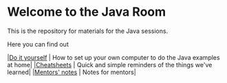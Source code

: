 # Welcome to the Java Room

This is the repository for materials for the Java sessions.  

Here you can find out 

|[Do it yourself](diy.html) | How to set up your own computer to do the Java examples at home|
|[Cheatsheets](cheatsheets.html) | Quick and simple reminders of the things we've learned|
|[Mentors' notes](mentors.html) | Notes for mentors|





